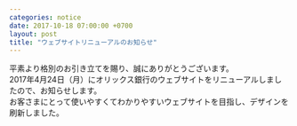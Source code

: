 ```yaml
---
categories: notice
date: 2017-10-18 07:00:00 +0700
layout: post
title: "ウェブサイトリニューアルのお知らせ"
---
```

平素より格別のお引き立てを賜り、誠にありがとうございます。<br>
2017年4月24日（月）にオリックス銀行のウェブサイトをリニューアルしましたので、お知らせします。<br>
お客さまにとって使いやすくてわかりやすいウェブサイトを目指し、デザインを刷新しました。
